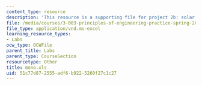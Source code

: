 ```yaml
---
content_type: resource
description: 'This resource is a supporting file for project 2b: solar cell performance.'
file: /media/courses/3-003-principles-of-engineering-practice-spring-2010/51c77d872555adf6b9225260f27c1c27_mono.xls
file_type: application/vnd.ms-excel
learning_resource_types:
- Labs
ocw_type: OCWFile
parent_title: Labs
parent_type: CourseSection
resourcetype: Other
title: mono.xls
uid: 51c77d87-2555-adf6-b922-5260f27c1c27
---
```

